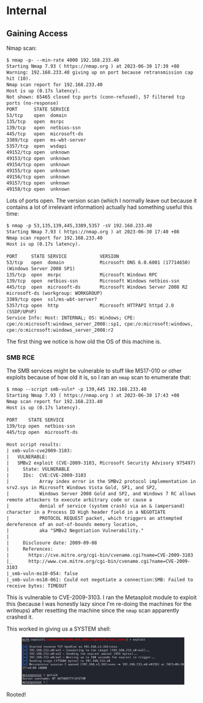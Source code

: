 # Internal

## Gaining Access

Nmap scan:

```
$ nmap -p- --min-rate 4000 192.168.233.40 
Starting Nmap 7.93 ( https://nmap.org ) at 2023-06-30 17:39 +08
Warning: 192.168.233.40 giving up on port because retransmission cap hit (10).
Nmap scan report for 192.168.233.40
Host is up (0.17s latency).
Not shown: 65465 closed tcp ports (conn-refused), 57 filtered tcp ports (no-response)
PORT      STATE SERVICE
53/tcp    open  domain
135/tcp   open  msrpc
139/tcp   open  netbios-ssn
445/tcp   open  microsoft-ds
3389/tcp  open  ms-wbt-server
5357/tcp  open  wsdapi
49152/tcp open  unknown
49153/tcp open  unknown
49154/tcp open  unknown
49155/tcp open  unknown
49156/tcp open  unknown
49157/tcp open  unknown
49158/tcp open  unknown
```

Lots of ports open. The version scan (which I normally leave out because it contains a lot of irrelevant information) actually had something useful this time:

```
$ nmap -p 53,135,139,445,3389,5357 -sV 192.168.233.40
Starting Nmap 7.93 ( https://nmap.org ) at 2023-06-30 17:40 +08
Nmap scan report for 192.168.233.40
Host is up (0.17s latency).

PORT     STATE SERVICE            VERSION
53/tcp   open  domain             Microsoft DNS 6.0.6001 (17714650) (Windows Server 2008 SP1)
135/tcp  open  msrpc              Microsoft Windows RPC
139/tcp  open  netbios-ssn        Microsoft Windows netbios-ssn
445/tcp  open  microsoft-ds       Microsoft Windows Server 2008 R2 microsoft-ds (workgroup: WORKGROUP)
3389/tcp open  ssl/ms-wbt-server?
5357/tcp open  http               Microsoft HTTPAPI httpd 2.0 (SSDP/UPnP)
Service Info: Host: INTERNAL; OS: Windows; CPE: cpe:/o:microsoft:windows_server_2008::sp1, cpe:/o:microsoft:windows, cpe:/o:microsoft:windows_server_2008:r2
```

The first thing we notice is how old the OS of this machine is.

### SMB RCE

The SMB services might be vulnerable to stuff like MS17-010 or other exploits because of how old it is, so I ran an `nmap` scan to enumerate that:

```
$ nmap --script smb-vuln* -p 139,445 192.168.233.40    
Starting Nmap 7.93 ( https://nmap.org ) at 2023-06-30 17:43 +08
Nmap scan report for 192.168.233.40
Host is up (0.17s latency).

PORT    STATE SERVICE
139/tcp open  netbios-ssn
445/tcp open  microsoft-ds

Host script results:
| smb-vuln-cve2009-3103: 
|   VULNERABLE:
|   SMBv2 exploit (CVE-2009-3103, Microsoft Security Advisory 975497)
|     State: VULNERABLE
|     IDs:  CVE:CVE-2009-3103
|           Array index error in the SMBv2 protocol implementation in srv2.sys in Microsoft Windows Vista Gold, SP1, and SP2,
|           Windows Server 2008 Gold and SP2, and Windows 7 RC allows remote attackers to execute arbitrary code or cause a
|           denial of service (system crash) via an & (ampersand) character in a Process ID High header field in a NEGOTIATE
|           PROTOCOL REQUEST packet, which triggers an attempted dereference of an out-of-bounds memory location,
|           aka "SMBv2 Negotiation Vulnerability."
|           
|     Disclosure date: 2009-09-08
|     References:
|       https://cve.mitre.org/cgi-bin/cvename.cgi?name=CVE-2009-3103
|_      http://www.cve.mitre.org/cgi-bin/cvename.cgi?name=CVE-2009-3103
|_smb-vuln-ms10-054: false
|_smb-vuln-ms10-061: Could not negotiate a connection:SMB: Failed to receive bytes: TIMEOUT
```

This is vulnerable to CVE-2009-3103. I ran the Metasploit module to exploit this (because I was honestly lazy since I'm re-doing the machines for the writeups) after resetting the machine since the `nmap` scan apparently crashed it.&#x20;

This worked in giving us a SYSTEM shell:

<figure><img src="../../../.gitbook/assets/image (174).png" alt=""><figcaption></figcaption></figure>

Rooted!
